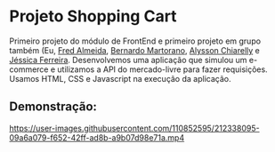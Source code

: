 # Projeto Shopping Cart # 

Primeiro projeto do módulo de FrontEnd e primeiro projeto em grupo também (Eu, [Fred Almeida](https://github.com/Virkkunen), [Bernardo Martorano](https://github.com/bermartorano), [Alysson Chiarelly](https://github.com/devalyssonchiarelly) e [Jéssica Ferreira](https://github.com/ferreirajessica). Desenvolvemos uma aplicação que simulou um e-commerce e utilizamos a API do mercado-livre para fazer requisições. Usamos HTML, CSS e Javascript na execução da aplicação. 

## Demonstração: ##

https://user-images.githubusercontent.com/110852595/212338095-09a6a079-f652-42ff-ad8b-a9b07d98e71a.mp4

<!-- Olá, Tryber!
Esse é apenas um arquivo inicial para o README do seu projeto no qual você pode customizar e reutilizar todas as vezes que for executar o trybe-publisher.

Para deixá-lo com a sua cara, basta alterar o seguinte arquivo da sua máquina: ~/.student-repo-publisher/custom/_NEW_README.md

É essencial que você preencha esse documento por conta própria, ok?
Não deixe de usar nossas dicas de escrita de README de projetos, e deixe sua criatividade brilhar!
:warning: IMPORTANTE: você precisa deixar nítido:
- quais arquivos/pastas foram desenvolvidos por você; 
- quais arquivos/pastas foram desenvolvidos por outra pessoa estudante;
- quais arquivos/pastas foram desenvolvidos pela Trybe.
-->
